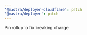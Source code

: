 ```yaml
---
'@mastra/deployer-cloudflare': patch
'@mastra/deployer': patch
---
```


Pin rollup to fix breaking change
